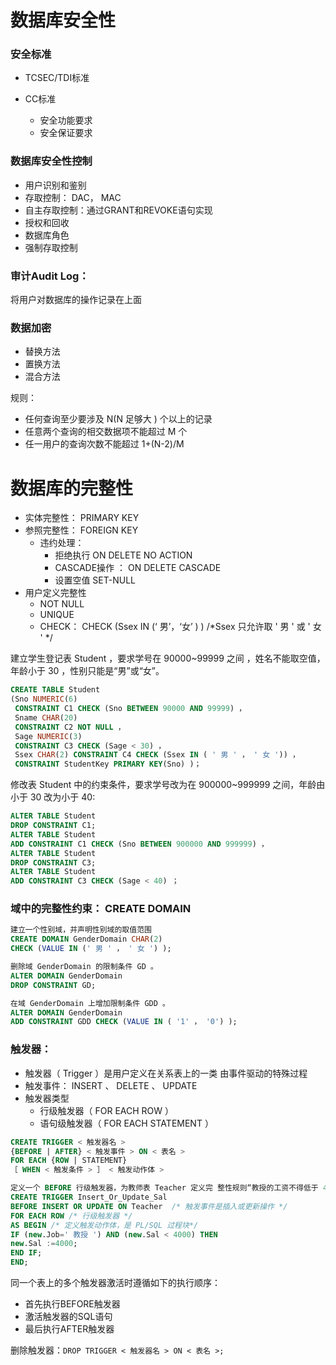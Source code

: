 # 数据库安全性

### 安全标准

+ TCSEC/TDI标准

+ CC标准
  + 安全功能要求
  + 安全保证要求



### 数据库安全性控制

+ 用户识别和鉴别
+ 存取控制： DAC， MAC
+ 自主存取控制：通过GRANT和REVOKE语句实现
+ 授权和回收
+ 数据库角色
+ 强制存取控制

### 审计Audit Log：

将用户对数据库的操作记录在上面

### 数据加密

+ 替换方法
+ 置换方法
+ 混合方法

规则：

+ 任何查询至少要涉及 N(N 足够大 ) 个以上的记录
+ 任意两个查询的相交数据项不能超过 M 个
+ 任一用户的查询次数不能超过 1+(N-2)/M



# 数据库的完整性

- 实体完整性： PRIMARY KEY
- 参照完整性： FOREIGN KEY
  - 违约处理：
    - 拒绝执行 ON DELETE NO ACTION
    - CASCADE操作 ： ON DELETE CASCADE
    - 设置空值 SET-NULL
- 用户定义完整性
  - NOT NULL
  - UNIQUE
  - CHECK： CHECK (Ssex IN (‘ 男’，‘女’ ) )   /*Ssex 只允许取 ' 男 ' 或 ' 女 ' */



建立学生登记表 Student ，要求学号在 90000~99999 之间 ，姓名不能取空值，年龄小于 30 ，性别只能是“男”或“女”。

```sql
CREATE TABLE Student
(Sno NUMERIC(6) 
 CONSTRAINT C1 CHECK (Sno BETWEEN 90000 AND 99999) ， 
 Sname CHAR(20) 
 CONSTRAINT C2 NOT NULL ， 
 Sage NUMERIC(3) 
 CONSTRAINT C3 CHECK (Sage < 30) ， 
 Ssex CHAR(2) CONSTRAINT C4 CHECK (Ssex IN ( ' 男 ' ， ' 女 ')) ，
 CONSTRAINT StudentKey PRIMARY KEY(Sno) )；

```

修改表 Student 中的约束条件，要求学号改为在 900000~999999 之间，年龄由小于 30 改为小于 40:

```sql
ALTER TABLE Student 
DROP CONSTRAINT C1; 
ALTER TABLE Student 
ADD CONSTRAINT C1 CHECK (Sno BETWEEN 900000 AND 999999) ， 
ALTER TABLE Student 
DROP CONSTRAINT C3; 
ALTER TABLE Student 
ADD CONSTRAINT C3 CHECK (Sage < 40) ；

```

### 域中的完整性约束： CREATE DOMAIN

```sql
建立一个性别域，并声明性别域的取值范围
CREATE DOMAIN GenderDomain CHAR(2) 
CHECK (VALUE IN (' 男 ' ， ' 女 ') );

删除域 GenderDomain 的限制条件 GD 。
ALTER DOMAIN GenderDomain 
DROP CONSTRAINT GD;

在域 GenderDomain 上增加限制条件 GDD 。 
ALTER DOMAIN GenderDomain 
ADD CONSTRAINT GDD CHECK (VALUE IN ( '1' ， '0') );

```

### 触发器：

- 触发器（ Trigger ）是用户定义在关系表上的一类 由事件驱动的特殊过程
- 触发事件： INSERT 、 DELETE 、 UPDATE
- 触发器类型
  - 行级触发器（ FOR EACH ROW ）
  - 语句级触发器（ FOR EACH STATEMENT ）

```sql
CREATE TRIGGER < 触发器名 >
{BEFORE | AFTER} < 触发事件 > ON < 表名 >
FOR EACH {ROW | STATEMENT} 
［ WHEN < 触发条件 > ］ < 触发动作体 >

定义一个 BEFORE 行级触发器，为教师表 Teacher 定义完 整性规则“教授的工资不得低于 4000 元，如果低于 4000 元，自动 改为 4000 元”。 
CREATE TRIGGER Insert_Or_Update_Sal 
BEFORE INSERT OR UPDATE ON Teacher  /* 触发事件是插入或更新操作 */
FOR EACH ROW /* 行级触发器 */ 
AS BEGIN /* 定义触发动作体，是 PL/SQL 过程块*/
IF (new.Job=' 教授 ') AND (new.Sal < 4000) THEN 
new.Sal :=4000; 
END IF; 
END;

```

同一个表上的多个触发器激活时遵循如下的执行顺序：

+ 首先执行BEFORE触发器
+ 激活触发器的SQL语句
+ 最后执行AFTER触发器

删除触发器：`DROP TRIGGER < 触发器名 > ON < 表名 >;`



